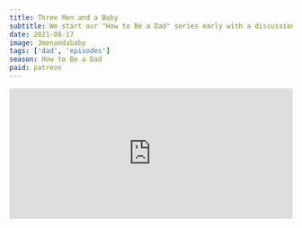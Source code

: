 ```yaml
---
title: Three Men and a Baby
subtitle: We start our "How to Be a Dad" series early with a discussion of a deeply strange movie, Clifford. Ever want to see a 10 year old played by a 40 year old - then this is the perfect movie for you. We also talk about some of our favorite comedies that no one else likes.
date: 2021-08-17
image: 3menandababy
tags: ['dad', 'episodes']
season: How to Be a Dad
paid: patreon
---
```

<iframe src="https://open.spotify.com/embed/episode/3aTO4fZbrhlv2GQ1BMNnzG" width="100%" height="232" frameBorder="0" allowtransparency="true" allow="encrypted-media"></iframe>